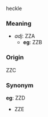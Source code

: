 heckle
### Meaning
+ _adj_: ZZA
    + __eg__: ZZB

### Origin

ZZC

### Synonym

__eg__: ZZD

+ ZZE



